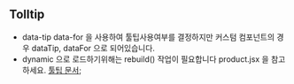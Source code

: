 ## Tolltip

- data-tip data-for 을 사용하여 툴팁사용여부를 결정하지만 커스텀 컴포넌트의 경우 dataTip, dataFor 으로 되어있습니다.
- dynamic 으로 로드하기위해는 rebuild() 작업이 필요합니다 product.jsx 을 참고하세요.
[툴팁 문서](https://github.com/wwayne/react-tooltip);
